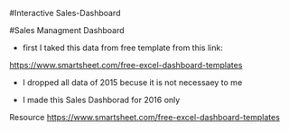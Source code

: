 #Interactive Sales-Dashboard

#Sales Managment Dashboard

- first I taked this data from free template from this link:

https://www.smartsheet.com/free-excel-dashboard-templates

- I dropped all data of 2015 becuse it is not necessaey to me 

- I made this Sales Dashborad for 2016 only


Resource
https://www.smartsheet.com/free-excel-dashboard-templates
